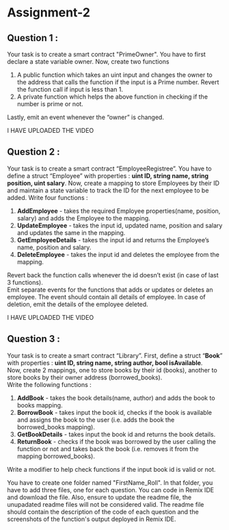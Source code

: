 # Assignment-2

## Question 1 :

Your task is to create a smart contract "PrimeOwner". You have to first declare a state variable owner. Now,  create two functions 

1. A public function which takes an uint input and changes the owner to the address that calls the function if the input is a Prime number. Revert the function call if input is less than 1.
2. A private function which helps the above function in checking if the number is prime or not.

Lastly, emit an event whenever the “owner” is changed.

I HAVE UPLOADED THE VIDEO

## Question 2 :

Your task is to create a smart contract “EmployeeRegistree”. You have to define a struct “Employee” with properties : **uint ID, string name, string position, uint salary**.
Now, create a mapping to store Employees by their ID and maintain a state variable to track the ID for the next employee to be added.
Write four functions : 
1. **AddEmployee** - takes the required Employee properties(name, position, salary) and adds the Employee to the mapping.
2. **UpdateEmployee** - takes the input id, updated name, position and salary and updates the same in the mapping.
3. **GetEmployeeDetails** - takes the input id and returns the Employee’s name, position and salary.
4. **DeleteEmployee** - takes the input id and deletes the employee from the mapping.

Revert back the function calls whenever the id doesn’t exist (in case of last 3 functions). \
Emit separate events for the functions that adds or updates or deletes an employee. The event should contain all details of employee. In case of deletion, emit the details of the employee deleted.

I HAVE UPLOADED THE VIDEO

## Question 3 :

Your task is to create a smart contract “Library”. First, define a struct “**Book**” with properties : **uint ID, string name, string author, bool isAvailable**.\
Now, create 2 mappings, one to store books by their id (books), another to store books by their owner address (borrowed_books).\
Write the following functions : 
1. **AddBook** - takes the book details(name, author) and adds the book to books mapping.
2. **BorrowBook** - takes input the book id, checks if the book is available and assigns the book to the user (i.e. adds the book the borrowed_books mapping).
3. **GetBookDetails** - takes input the book id and returns the book details.
4. **ReturnBook** - checks if the book was borrowed by the user calling the function or not and takes back the book (i.e. removes it from the mapping borrowed_books).


Write a modifier to help check functions if the input book id is valid or not.

You have to create one folder named "FirstName_Roll". In that folder, you have to add three files, one for each question. You can code in Remix IDE and download the file. Also, ensure to update the readme file, the unupadated readme files will not be considered valid. The readme file should contain the description of the code of each question and the screenshots of the function's output deployed in Remix IDE.











